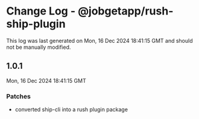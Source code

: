 # Change Log - @jobgetapp/rush-ship-plugin

This log was last generated on Mon, 16 Dec 2024 18:41:15 GMT and should not be manually modified.

## 1.0.1
Mon, 16 Dec 2024 18:41:15 GMT

### Patches

- converted ship-cli into a rush plugin package

